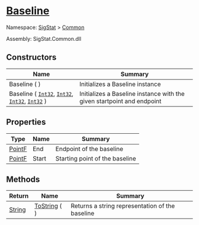 # [Baseline](./Baseline.md)

Namespace: [SigStat]() > [Common](./README.md)

Assembly: SigStat.Common.dll


## Constructors

| Name | Summary | 
| --- | --- | 
| Baseline (  ) | Initializes a Baseline instance | 
| Baseline ( [`Int32`](https://docs.microsoft.com/en-us/dotnet/api/System.Int32), [`Int32`](https://docs.microsoft.com/en-us/dotnet/api/System.Int32), [`Int32`](https://docs.microsoft.com/en-us/dotnet/api/System.Int32), [`Int32`](https://docs.microsoft.com/en-us/dotnet/api/System.Int32) ) | Initializes a Baseline instance with the given startpoint and endpoint | 


## Properties

| Type | Name | Summary | 
| --- | --- | --- | 
| [PointF](https://docs.microsoft.com/en-us/dotnet/api/System.Drawing.PointF) | End | Endpoint of the baseline | 
| [PointF](https://docs.microsoft.com/en-us/dotnet/api/System.Drawing.PointF) | Start | Starting point of the baseline | 


## Methods

| Return | Name | Summary | 
| --- | --- | --- | 
| [String](https://docs.microsoft.com/en-us/dotnet/api/System.String) | [ToString](./Methods/Baseline-100663332.md) (  ) | Returns a string representation of the baseline | 


